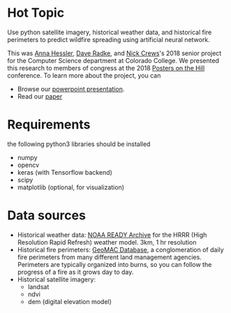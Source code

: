 # Hot Topic

Use python satellite imagery, historical weather data, and historical fire perimeters to predict wildfire spreading using artificial neural network.

This was [Anna Hessler](https://github.com/annahessler),
[Dave Radke](https://github.com/Dtradke), and
[Nick Crews](https://github.com/NickCrews)'s 2018 senior project for the
Computer Science department at Colorado College. We presented this research to
members of congress at the 2018 [Posters on the Hill](https://www.cur.org/what/events/students/poh/) conference. To learn more about the project, you can

- Browse our [powerpoint presentation](https://docs.google.com/presentation/d/1b8Vq5Vs4pBj6efoVFWEm659koZugY1I3jloaSPSPRrs).
- Read our [paper](https://drive.google.com/drive/folders/0B3llCHJfA43FU0Y2WkxLMFpLdjg)

# Requirements

the following python3 libraries should be installed

- numpy
- opencv
- keras (with Tensorflow backend)
- scipy
- matplotlib (optional, for visualization)

# Data sources

- Historical weather data: [NOAA READY Archive](https://www.ready.noaa.gov/READYamet.php) for the HRRR (High Resolution Rapid Refresh) weather model. 3km, 1 hr resolution
- Historical fire perimeters: [GeoMAC Database](https://www.geomac.gov/), a conglomeration of daily fire perimeters from many different land management agencies. Perimeters are typically organized into burns, so you can follow the progress of a fire as it grows day to day.
- Historical satellite imagery:
  - landsat
  - ndvi
  - dem (digital elevation model)
